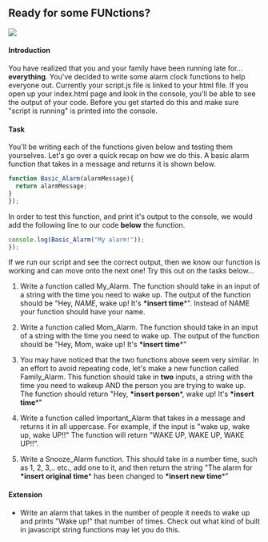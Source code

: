 ## Ready for some FUNctions?
![](https://media.gettyimages.com/photos/closeup-of-clock-against-blue-background-picture-id763270575)
#### Introduction
You have realized that you and your family have been running late for... **everything**. You've decided to write some alarm clock functions to help everyone out. Currently your script.js file is linked to your html file. If you open up your index.html page and look in the console, you'll be able to see the output of your code. Before you get started do this and make sure "script is running" is printed into the console. 

#### Task
You'll be writing each of the functions given below and testing them yourselves. Let's go over a quick recap on how we do this. A basic alarm function that takes in a message and returns it is shown below.
```javascript
function Basic_Alarm(alarmMessage){
  return alarmMessage;
}
});
```
In order to test this function, and print it's output to the console, we would add the following line to our code **below** the function.
```javascript
console.log(Basic_Alarm("My alarm!"));
});
```
If we run our script and see the correct output, then we know our function is working and can move onto the next one! Try this out on the tasks below...

1. Write a function called My_Alarm. The function should take in an input of a string with the time you need to wake up. The output of the function should be "Hey, *NAME*, wake up! It's **\*insert time***". Instead of NAME your function should have your name.

2. Write a function called Mom_Alarm. The function should take in an input of a string with the time you need to wake up. The output of the function should be "Hey, Mom, wake up! It's **\*insert time***"

3. You may have noticed that the two functions above seem very similar. In an effort to avoid repeating code, let's make a new function called Family_Alarm. This function should take in **two** inputs, a string with the time you need to wakeup AND the person you are trying to wake up. The function should return "Hey, **\*insert person***, wake up! It's **\*insert time***"

4. Write a function called Important_Alarm that takes in a message and returns it in all uppercase. For example, if the input is "wake up, wake up, wake UP!!" The function will return "WAKE UP, WAKE UP, WAKE UP!!".

5. Write a Snooze_Alarm function. This should take in a number time, such as 1, 2, 3,.. etc., add one to it, and then return the string "The alarm for **\*insert original time*** has been changed to **\*insert new time***"

#### Extension
* Write an alarm that takes in the number of people it needs to wake up and prints "Wake up!" that number of times. Check out what kind of built in javascript string functions may let you do this.
